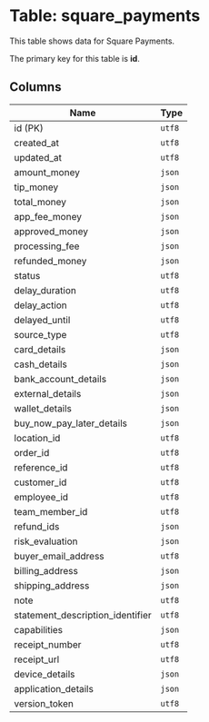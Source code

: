 # Table: square_payments

This table shows data for Square Payments.

The primary key for this table is **id**.

## Columns

| Name          | Type          |
| ------------- | ------------- |
|id (PK)|`utf8`|
|created_at|`utf8`|
|updated_at|`utf8`|
|amount_money|`json`|
|tip_money|`json`|
|total_money|`json`|
|app_fee_money|`json`|
|approved_money|`json`|
|processing_fee|`json`|
|refunded_money|`json`|
|status|`utf8`|
|delay_duration|`utf8`|
|delay_action|`utf8`|
|delayed_until|`utf8`|
|source_type|`utf8`|
|card_details|`json`|
|cash_details|`json`|
|bank_account_details|`json`|
|external_details|`json`|
|wallet_details|`json`|
|buy_now_pay_later_details|`json`|
|location_id|`utf8`|
|order_id|`utf8`|
|reference_id|`utf8`|
|customer_id|`utf8`|
|employee_id|`utf8`|
|team_member_id|`utf8`|
|refund_ids|`json`|
|risk_evaluation|`json`|
|buyer_email_address|`utf8`|
|billing_address|`json`|
|shipping_address|`json`|
|note|`utf8`|
|statement_description_identifier|`utf8`|
|capabilities|`json`|
|receipt_number|`utf8`|
|receipt_url|`utf8`|
|device_details|`json`|
|application_details|`json`|
|version_token|`utf8`|